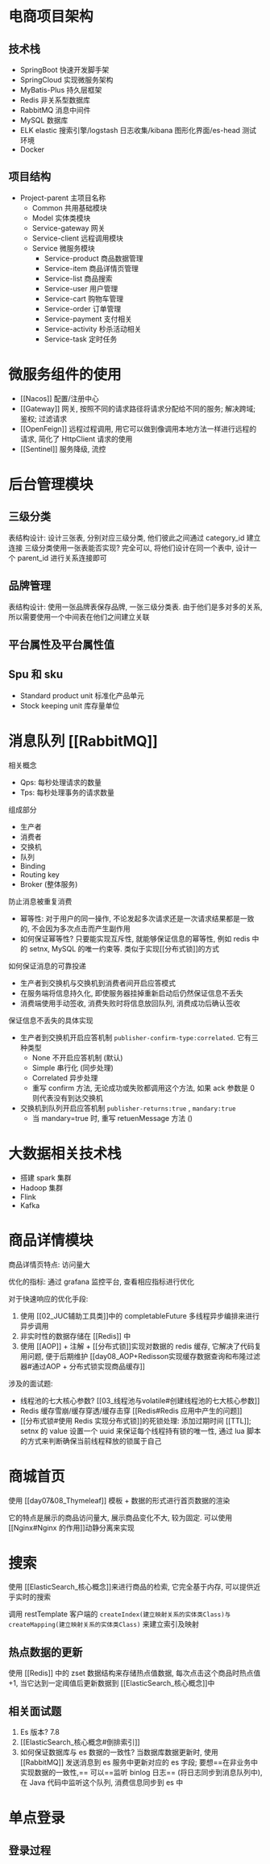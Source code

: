 # 电商项目架构

## 技术栈
- SpringBoot 快速开发脚手架
- SpringCloud 实现微服务架构
- MyBatis-Plus 持久层框架
- Redis 非关系型数据库
- RabbitMQ 消息中间件
- MySQL 数据库
- ELK elastic 搜索引擎/logstash 日志收集/kibana 图形化界面/es-head 测试环境
- Docker

## 项目结构
- Project-parent 主项目名称
	- Common 共用基础模块
	- Model 实体类模块
	- Service-gateway 网关
	- Service-client 远程调用模块
	- Service 微服务模块
		- Service-product 商品数据管理
		- Service-item 商品详情页管理
		- Service-list 商品搜索
		- Service-user 用户管理
		- Service-cart 购物车管理
		- Service-order 订单管理
		- Service-payment 支付相关
		- Service-activity 秒杀活动相关
		- Service-task 定时任务


# 微服务组件的使用
- [[Nacos]] 配置/注册中心
- [[Gateway]] 网关, 按照不同的请求路径将请求分配给不同的服务; 解决跨域; 鉴权; 过滤请求
- [[OpenFeign]] 远程过程调用, 用它可以做到像调用本地方法一样进行远程的请求, 简化了 HttpClient 请求的使用
- [[Sentinel]] 服务降级, 流控

# 后台管理模块
## 三级分类
表结构设计: 设计三张表, 分别对应三级分类, 他们彼此之间通过 category_id 建立连接
三级分类使用一张表能否实现? 完全可以, 将他们设计在同一个表中, 设计一个 parent_id 进行关系连接即可

## 品牌管理
表结构设计: 使用一张品牌表保存品牌, 一张三级分类表. 由于他们是多对多的关系, 所以需要使用一个中间表在他们之间建立关联

## 平台属性及平台属性值

## Spu 和 sku 
- Standard product unit 标准化产品单元
- Stock keeping unit 库存量单位


# 消息队列 [[RabbitMQ]]

相关概念
- Qps: 每秒处理请求的数量
- Tps: 每秒处理事务的请求数量

组成部分
- 生产者
- 消费者
- 交换机
- 队列
- Binding
- Routing key
- Broker (整体服务)

防止消息被重复消费
- 幂等性: 对于用户的同一操作, 不论发起多次请求还是一次请求结果都是一致的, 不会因为多次点击而产生副作用
- 如何保证幂等性? 只要能实现互斥性, 就能够保证信息的幂等性, 例如 redis 中的 setnx, MySQL 的唯一约束等. 类似于实现[[分布式锁]]的方式

如何保证消息的可靠投递
- 生产者到交换机与交换机到消费者间开启应答模式 
- 在服务端将信息持久化, 即使服务器挂掉重新启动后仍然保证信息不丢失
- 消费端使用手动签收, 消费失败时将信息放回队列, 消费成功后确认签收

保证信息不丢失的具体实现
- 生产者到交换机开启应答机制 `publisher-confirm-type:correlated`. 它有三种类型
	- None 不开启应答机制 (默认)
	- Simple 串行化 (同步处理)
	- Correlated 异步处理
	- 重写 confirm 方法, 无论成功或失败都调用这个方法, 如果 ack 参数是 0 则代表没有到达交换机
- 交换机到队列开启应答机制 `publisher-returns:true` , `mandary:true`
	- 当 mandary=true 时, 重写 retuenMessage 方法 ()

# 大数据相关技术栈
- 搭建 spark 集群
- Hadoop 集群
- Flink 
- Kafka

# 商品详情模块

商品详情页特点: 访问量大

优化的指标: 通过 grafana 监控平台, 查看相应指标进行优化

对于快速响应的优化手段:
1. 使用 [[02_JUC辅助工具类]]中的 completableFuture 多线程异步编排来进行异步调用
2. 非实时性的数据存储在 [[Redis]] 中
3. 使用 [[AOP]] + 注解 + [[分布式锁]]实现对数据的 redis 缓存, 它解决了代码复用问题, 便于后期维护 [[day08_AOP+Redisson实现缓存数据查询和布隆过滤器#通过AOP + 分布式锁实现商品缓存]]


涉及的面试题:
- 线程池的七大核心参数? [[03_线程池与volatile#创建线程池的七大核心参数]]
- Redis 缓存雪崩/缓存穿透/缓存击穿 [[Redis#Redis 应用中产生的问题]]
- [[分布式锁#使用 Redis 实现分布式锁]]的死锁处理: 添加过期时间 [[TTL]]; setnx 的 value 设置一个 uuid 来保证每个线程持有锁的唯一性, 通过 lua 脚本的方式来判断确保当前线程释放的锁属于自己


# 商城首页

使用 [[day07&08_Thymeleaf]] 模板 + 数据的形式进行首页数据的渲染

它的特点是展示的商品访问量大, 展示商品变化不大, 较为固定. 可以使用 [[Nginx#Nginx 的作用]]动静分离来实现


# 搜索

使用 [[ElasticSearch_核心概念]]来进行商品的检索, 它完全基于内存, 可以提供近乎实时的搜索

调用 restTemplate 客户端的 `createIndex(建立映射关系的实体类Class)与createMapping(建立映射关系的实体类Class)` 来建立索引及映射

## 热点数据的更新

使用 [[Redis]] 中的 zset 数据结构来存储热点值数据, 每次点击这个商品时热点值+1, 当它达到一定阈值后更新数据到 [[ElasticSearch_核心概念]]中


## 相关面试题
1. Es 版本? 7.8
2. [[ElasticSearch_核心概念#倒排索引]]
3. 如何保证数据库与 es 数据的一致性? 当数据库数据更新时, 使用 [[RabbitMQ]] 发送消息到 es 服务中更新对应的 es 字段; 要想==在非业务中实现数据的一致性,== 可以==监听 binlog 日志== (将日志同步到消息队列中), 在 Java 代码中监听这个队列, 消费信息同步到 es 中


# 单点登录

## 登录过程


